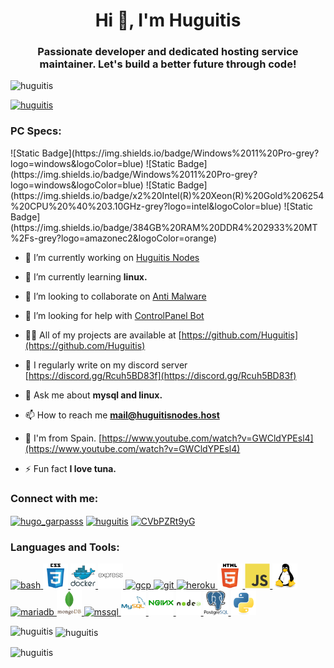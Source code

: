 <h1 align="center">Hi 👋, I'm Huguitis</h1>
<h3 align="center">Passionate developer and dedicated hosting service maintainer. Let's build a better future through code!</h3>

<p align="left"> <img src="https://komarev.com/ghpvc/?username=huguitis&label=Profile%20views&color=0e75b6&style=flat" alt="huguitis" /> </p>

<p align="left"> <a href="https://github.com/ryo-ma/github-profile-trophy"><img src="https://github-profile-trophy.vercel.app/?username=huguitis" alt="huguitis" /></a> </p>

<h3 align="left">PC Specs:</h3>
![Static Badge](https://img.shields.io/badge/Windows%2011%20Pro-grey?logo=windows&logoColor=blue)
![Static Badge](https://img.shields.io/badge/Windows%2011%20Pro-grey?logo=windows&logoColor=blue)
![Static Badge](https://img.shields.io/badge/x2%20Intel(R)%20Xeon(R)%20Gold%206254%20CPU%20%40%203.10GHz-grey?logo=intel&logoColor=blue)
![Static Badge](https://img.shields.io/badge/384GB%20RAM%20DDR4%202933%20MT%2Fs-grey?logo=amazonec2&logoColor=orange)



- 🔭 I’m currently working on [Huguitis Nodes](https://huguitisnodes.host/)

- 🌱 I’m currently learning **linux.**

- 👯 I’m looking to collaborate on [Anti Malware](https://antimalware.ga)

- 🤝 I’m looking for help with [ControlPanel Bot](https://github.com/Huguitis/ControlPanel.gg-Bot)

- 👨‍💻 All of my projects are available at [https://github.com/Huguitis](https://github.com/Huguitis)

- 📝 I regularly write on my discord server [https://discord.gg/Rcuh5BD83f](https://discord.gg/Rcuh5BD83f)

- 💬 Ask me about **mysql and linux.**

- 📫 How to reach me **mail@huguitisnodes.host**

- 📄 I'm from Spain. [https://www.youtube.com/watch?v=GWCldYPEsl4](https://www.youtube.com/watch?v=GWCldYPEsl4)

- ⚡ Fun fact **I love tuna.**

<h3 align="left">Connect with me:</h3>
<p align="left">
<a href="https://instagram.com/hugo_garpasss" target="blank"><img align="center" src="https://raw.githubusercontent.com/rahuldkjain/github-profile-readme-generator/master/src/images/icons/Social/instagram.svg" alt="hugo_garpasss" height="30" width="40" /></a>
<a href="https://www.youtube.com/c/huguitis" target="blank"><img align="center" src="https://raw.githubusercontent.com/rahuldkjain/github-profile-readme-generator/master/src/images/icons/Social/youtube.svg" alt="huguitis" height="30" width="40" /></a>
<a href="https://discord.gg/CVbPZRt9yG" target="blank"><img align="center" src="https://raw.githubusercontent.com/rahuldkjain/github-profile-readme-generator/master/src/images/icons/Social/discord.svg" alt="CVbPZRt9yG" height="30" width="40" /></a>
</p>

<h3 align="left">Languages and Tools:</h3>
<p align="left"> <a href="https://www.gnu.org/software/bash/" target="_blank" rel="noreferrer"> <img src="https://www.vectorlogo.zone/logos/gnu_bash/gnu_bash-icon.svg" alt="bash" width="40" height="40"/> </a> <a href="https://www.w3schools.com/css/" target="_blank" rel="noreferrer"> <img src="https://raw.githubusercontent.com/devicons/devicon/master/icons/css3/css3-original-wordmark.svg" alt="css3" width="40" height="40"/> </a> <a href="https://www.docker.com/" target="_blank" rel="noreferrer"> <img src="https://raw.githubusercontent.com/devicons/devicon/master/icons/docker/docker-original-wordmark.svg" alt="docker" width="40" height="40"/> </a> <a href="https://expressjs.com" target="_blank" rel="noreferrer"> <img src="https://raw.githubusercontent.com/devicons/devicon/master/icons/express/express-original-wordmark.svg" alt="express" width="40" height="40"/> </a> <a href="https://cloud.google.com" target="_blank" rel="noreferrer"> <img src="https://www.vectorlogo.zone/logos/google_cloud/google_cloud-icon.svg" alt="gcp" width="40" height="40"/> </a> <a href="https://git-scm.com/" target="_blank" rel="noreferrer"> <img src="https://www.vectorlogo.zone/logos/git-scm/git-scm-icon.svg" alt="git" width="40" height="40"/> </a> <a href="https://heroku.com" target="_blank" rel="noreferrer"> <img src="https://www.vectorlogo.zone/logos/heroku/heroku-icon.svg" alt="heroku" width="40" height="40"/> </a> <a href="https://www.w3.org/html/" target="_blank" rel="noreferrer"> <img src="https://raw.githubusercontent.com/devicons/devicon/master/icons/html5/html5-original-wordmark.svg" alt="html5" width="40" height="40"/> </a> <a href="https://developer.mozilla.org/en-US/docs/Web/JavaScript" target="_blank" rel="noreferrer"> <img src="https://raw.githubusercontent.com/devicons/devicon/master/icons/javascript/javascript-original.svg" alt="javascript" width="40" height="40"/> </a> <a href="https://www.linux.org/" target="_blank" rel="noreferrer"> <img src="https://raw.githubusercontent.com/devicons/devicon/master/icons/linux/linux-original.svg" alt="linux" width="40" height="40"/> </a> <a href="https://mariadb.org/" target="_blank" rel="noreferrer"> <img src="https://www.vectorlogo.zone/logos/mariadb/mariadb-icon.svg" alt="mariadb" width="40" height="40"/> </a> <a href="https://www.mongodb.com/" target="_blank" rel="noreferrer"> <img src="https://raw.githubusercontent.com/devicons/devicon/master/icons/mongodb/mongodb-original-wordmark.svg" alt="mongodb" width="40" height="40"/> </a> <a href="https://www.microsoft.com/en-us/sql-server" target="_blank" rel="noreferrer"> <img src="https://www.svgrepo.com/show/303229/microsoft-sql-server-logo.svg" alt="mssql" width="40" height="40"/> </a> <a href="https://www.mysql.com/" target="_blank" rel="noreferrer"> <img src="https://raw.githubusercontent.com/devicons/devicon/master/icons/mysql/mysql-original-wordmark.svg" alt="mysql" width="40" height="40"/> </a> <a href="https://www.nginx.com" target="_blank" rel="noreferrer"> <img src="https://raw.githubusercontent.com/devicons/devicon/master/icons/nginx/nginx-original.svg" alt="nginx" width="40" height="40"/> </a> <a href="https://nodejs.org" target="_blank" rel="noreferrer"> <img src="https://raw.githubusercontent.com/devicons/devicon/master/icons/nodejs/nodejs-original-wordmark.svg" alt="nodejs" width="40" height="40"/> </a> <a href="https://www.postgresql.org" target="_blank" rel="noreferrer"> <img src="https://raw.githubusercontent.com/devicons/devicon/master/icons/postgresql/postgresql-original-wordmark.svg" alt="postgresql" width="40" height="40"/> </a> <a href="https://www.python.org" target="_blank" rel="noreferrer"> <img src="https://raw.githubusercontent.com/devicons/devicon/master/icons/python/python-original.svg" alt="python" width="40" height="40"/> </a> </p>

<p><img align="left" src="https://github-readme-stats.vercel.app/api/top-langs?username=huguitis&show_icons=true&locale=en&layout=compact" alt="huguitis" /></p>

<p>&nbsp;<img align="center" src="https://github-readme-stats.vercel.app/api?username=huguitis&show_icons=true&locale=en" alt="huguitis" /></p>

<p><img align="center" src="https://github-readme-streak-stats.herokuapp.com/?user=huguitis&" alt="huguitis" /></p>
